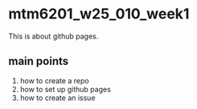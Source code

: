 # mtm6201_w25_010_week1
This is about github pages.
## main points
1. how to create a repo
2. how to set up github pages
3. how to create an issue